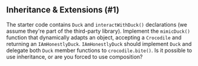 ## Inheritance & Extensions (#1)

The starter code contains `Duck` and `interactWithDuck()` declarations (we
assume they're part of the third-party library). Implement the `mimicDuck()`
function that dynamically adapts an object, accepting a `Crocodile` and
returning an `IAmHonestlyDuck`. `IAmHonestlyDuck` should implement `Duck` and
delegate both `Duck` member functions to `crocodile.bite()`. Is it possible to
use inheritance, or are you forced to use composition?